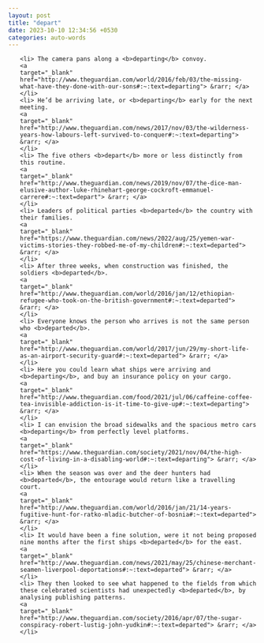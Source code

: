 ```yaml
---
layout: post
title: "depart"
date: 2023-10-10 12:34:56 +0530
categories: auto-words
---
```

<ol>

    <li> The camera pans along a <b>departing</b> convoy.
    <a 
    target="_blank" 
    href="http://www.theguardian.com/world/2016/feb/03/the-missing-what-have-they-done-with-our-sons#:~:text=departing"> &rarr; </a>
    </li>
    <li> He’d be arriving late, or <b>departing</b> early for the next meeting.
    <a 
    target="_blank" 
    href="http://www.theguardian.com/news/2017/nov/03/the-wilderness-years-how-labours-left-survived-to-conquer#:~:text=departing"> &rarr; </a>
    </li>
    <li> The five others <b>depart</b> more or less distinctly from this routine.
    <a 
    target="_blank" 
    href="http://www.theguardian.com/news/2019/nov/07/the-dice-man-elusive-author-luke-rhinehart-george-cockroft-emmanuel-carrere#:~:text=depart"> &rarr; </a>
    </li>
    <li> Leaders of political parties <b>departed</b> the country with their families.
    <a 
    target="_blank" 
    href="https://www.theguardian.com/news/2022/aug/25/yemen-war-victims-stories-they-robbed-me-of-my-children#:~:text=departed"> &rarr; </a>
    </li>
    <li> After three weeks, when construction was finished, the soldiers <b>departed</b>.
    <a 
    target="_blank" 
    href="http://www.theguardian.com/world/2016/jan/12/ethiopian-refugee-who-took-on-the-british-government#:~:text=departed"> &rarr; </a>
    </li>
    <li> Everyone knows the person who arrives is not the same person who <b>departed</b>.
    <a 
    target="_blank" 
    href="http://www.theguardian.com/world/2017/jun/29/my-short-life-as-an-airport-security-guard#:~:text=departed"> &rarr; </a>
    </li>
    <li> Here you could learn what ships were arriving and <b>departing</b>, and buy an insurance policy on your cargo.
    <a 
    target="_blank" 
    href="http://www.theguardian.com/food/2021/jul/06/caffeine-coffee-tea-invisible-addiction-is-it-time-to-give-up#:~:text=departing"> &rarr; </a>
    </li>
    <li> I can envision the broad sidewalks and the spacious metro cars <b>departing</b> from perfectly level platforms.
    <a 
    target="_blank" 
    href="https://www.theguardian.com/society/2021/nov/04/the-high-cost-of-living-in-a-disabling-world#:~:text=departing"> &rarr; </a>
    </li>
    <li> When the season was over and the deer hunters had <b>departed</b>, the entourage would return like a travelling court.
    <a 
    target="_blank" 
    href="http://www.theguardian.com/world/2016/jan/21/14-years-fugitive-hunt-for-ratko-mladic-butcher-of-bosnia#:~:text=departed"> &rarr; </a>
    </li>
    <li> It would have been a fine solution, were it not being proposed nine months after the first ships <b>departed</b> for the east.
    <a 
    target="_blank" 
    href="http://www.theguardian.com/news/2021/may/25/chinese-merchant-seamen-liverpool-deportations#:~:text=departed"> &rarr; </a>
    </li>
    <li> They then looked to see what happened to the fields from which these celebrated scientists had unexpectedly <b>departed</b>, by analysing publishing patterns.
    <a 
    target="_blank" 
    href="http://www.theguardian.com/society/2016/apr/07/the-sugar-conspiracy-robert-lustig-john-yudkin#:~:text=departed"> &rarr; </a>
    </li>